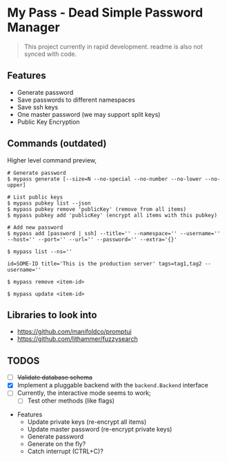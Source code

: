 # My Pass - Dead Simple Password Manager

> This project currently in rapid development. readme is also not synced with code.

## Features

- Generate password
- Save passwords to different namespaces
- Save ssh keys
- One master password (we may support split keys)
- Public Key Encryption

## Commands (outdated)

Higher level command preview,

```text
# Generate password
$ mypass generate [--size=N --no-special --no-number --no-lower --no-upper]

# List public keys
$ mypass pubkey list --json
$ mypass pubkey remove 'publicKey' (remove from all items)
$ mypass pubkey add 'publicKey' (encrypt all items with this pubkey)

# Add new password
$ mypass add [password | ssh] --title='' --namespace='' --username='' --host='' --port='' --url='' --password='' --extra='{}'

$ mypass list --ns=''

id=SOME-ID title='This is the production server' tags=tag1,tag2 --username=''

$ mypass remove <item-id>

$ mypass update <item-id>
```

## Libraries to look into

- https://github.com/manifoldco/promptui
- https://github.com/lithammer/fuzzysearch

## TODOS

- [ ] ~~Validate database schema~~
- [x] Implement a pluggable backend with the `backend.Backend` interface
- [ ] Currently, the interactive mode seems to work;
  - [ ] Test other methods (like flags)
- Features
  - Update private keys (re-encrypt all items)
  - Update master password (re-encrypt private keys)
  - Generate password
  - Generate on the fly?
  - Catch interrupt (CTRL+C)?

